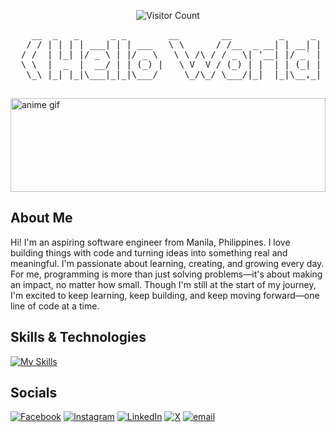 
<div align="center">
    <p align="center">
  <img src="https://profile-counter.glitch.me/njveneracion/count.svg" alt="Visitor Count">
    </p>
  <pre >
    __  _   _      _ _        __        __         _     _   _      ____  
   / / | | | | ___| | | ___   \ \      / /__  _ __| | __| | | |    / /\ \ 
  / /  | |_| |/ _ \ | |/ _ \   \ \ /\ / / _ \| '__| |/ _` | | |   / /  \ \
  \ \  |  _  |  __/ | | (_) |   \ V  V / (_) | |  | | (_| | |_|  / /   / /
   \_\ |_| |_|\___|_|_|\___/     \_/\_/ \___/|_|  |_|\__,_| (_) /_/   /_/
  </pre>
</div>


<div style="border-radius: 20%;">
  <img src="https://media2.giphy.com/media/v1.Y2lkPTc5MGI3NjExbnJrYzNuYXAzbTR6Z29qMjBzN2l3b21teWtoMG4xdmNvdmM5aTY0ayZlcD12MV9pbnRlcm5hbF9naWZfYnlfaWQmY3Q9Zw/Hf94BspUpu0JW/giphy.gif" alt="anime gif" width="100%" height="150vh"/>
</div>










## About Me
 <p>
    Hi! I'm an aspiring software engineer from Manila, Philippines. I love building things with code and turning ideas into something real and meaningful. I'm passionate about learning, creating, and growing every day. For me, programming is more than just solving problems—it's about making an impact, no matter how small. Though I'm still at the start of my journey, I'm excited to keep learning, keep building, and keep moving forward—one line of code at a time.
  </p>



## Skills & Technologies

[![My Skills](https://skillicons.dev/icons?i=html,css,js,react,tailwind,bootstrap,express,mongodb,nodejs,postgres,postman,php,mysql,vercel,ts,nextjs&perline=16)](https://skillicons.dev)

## Socials
[![Facebook](https://img.shields.io/badge/Facebook-%231877F2.svg?logo=Facebook&logoColor=white)](https://facebook.com/njveneracionn) [![Instagram](https://img.shields.io/badge/Instagram-%23E4405F.svg?logo=Instagram&logoColor=white)](https://instagram.com/njsven) [![LinkedIn](https://img.shields.io/badge/LinkedIn-%230077B5.svg?logo=linkedin&logoColor=white)](https://linkedin.com/in/nelsonjayveneracion) [![X](https://img.shields.io/badge/X-black.svg?logo=X&logoColor=white)](https://x.com/aamryme) [![email](https://img.shields.io/badge/Email-D14836?logo=gmail&logoColor=white)](mailto:njsvenn@gmail.com) 


## 


